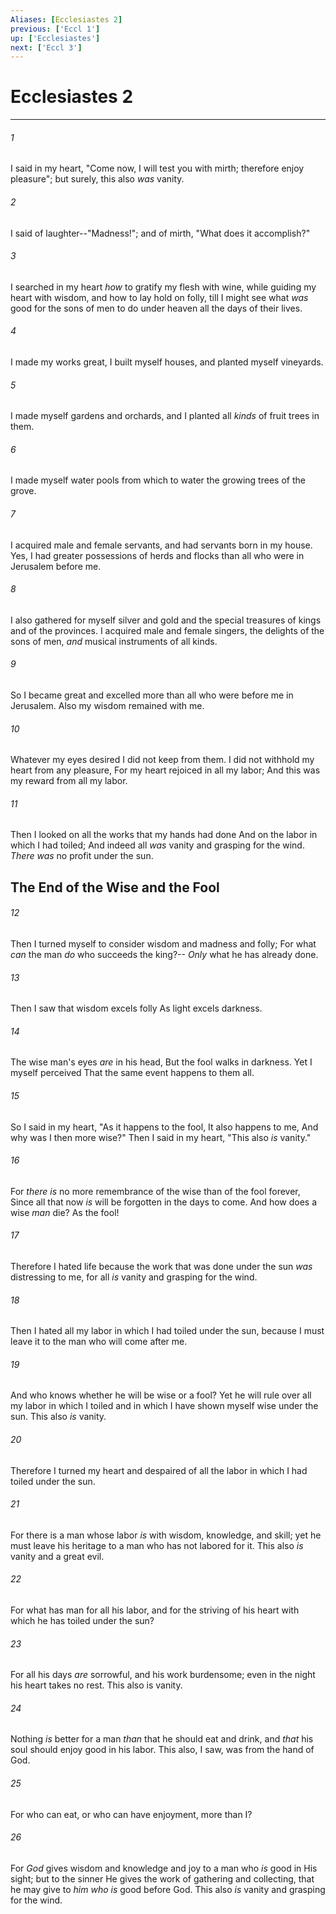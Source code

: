 ```yaml
---
Aliases: [Ecclesiastes 2]
previous: ['Eccl 1']
up: ['Ecclesiastes']
next: ['Eccl 3']
---
```

# Ecclesiastes 2

***


###### 1 
I said in my heart, "Come now, I will test you with mirth; therefore enjoy pleasure"; but surely, this also _was_ vanity. 

###### 2 
I said of laughter--"Madness!"; and of mirth, "What does it accomplish?" 

###### 3 
I searched in my heart _how_ to gratify my flesh with wine, while guiding my heart with wisdom, and how to lay hold on folly, till I might see what _was_ good for the sons of men to do under heaven all the days of their lives. 

###### 4 
I made my works great, I built myself houses, and planted myself vineyards. 

###### 5 
I made myself gardens and orchards, and I planted all _kinds_ of fruit trees in them. 

###### 6 
I made myself water pools from which to water the growing trees of the grove. 

###### 7 
I acquired male and female servants, and had servants born in my house. Yes, I had greater possessions of herds and flocks than all who were in Jerusalem before me. 

###### 8 
I also gathered for myself silver and gold and the special treasures of kings and of the provinces. I acquired male and female singers, the delights of the sons of men, _and_ musical instruments of all kinds. 

###### 9 
So I became great and excelled more than all who were before me in Jerusalem. Also my wisdom remained with me. 

###### 10 
Whatever my eyes desired I did not keep from them. I did not withhold my heart from any pleasure, For my heart rejoiced in all my labor; And this was my reward from all my labor. 

###### 11 
Then I looked on all the works that my hands had done And on the labor in which I had toiled; And indeed all _was_ vanity and grasping for the wind. _There was_ no profit under the sun.

## The End of the Wise and the Fool 

###### 12 
Then I turned myself to consider wisdom and madness and folly; For what _can_ the man _do_ who succeeds the king?-- _Only_ what he has already done. 

###### 13 
Then I saw that wisdom excels folly As light excels darkness. 

###### 14 
The wise man's eyes _are_ in his head, But the fool walks in darkness. Yet I myself perceived That the same event happens to them all. 

###### 15 
So I said in my heart, "As it happens to the fool, It also happens to me, And why was I then more wise?" Then I said in my heart, "This also _is_ vanity." 

###### 16 
For _there is_ no more remembrance of the wise than of the fool forever, Since all that now _is_ will be forgotten in the days to come. And how does a wise _man_ die? As the fool! 

###### 17 
Therefore I hated life because the work that was done under the sun _was_ distressing to me, for all _is_ vanity and grasping for the wind. 

###### 18 
Then I hated all my labor in which I had toiled under the sun, because I must leave it to the man who will come after me. 

###### 19 
And who knows whether he will be wise or a fool? Yet he will rule over all my labor in which I toiled and in which I have shown myself wise under the sun. This also _is_ vanity. 

###### 20 
Therefore I turned my heart and despaired of all the labor in which I had toiled under the sun. 

###### 21 
For there is a man whose labor _is_ with wisdom, knowledge, and skill; yet he must leave his heritage to a man who has not labored for it. This also _is_ vanity and a great evil. 

###### 22 
For what has man for all his labor, and for the striving of his heart with which he has toiled under the sun? 

###### 23 
For all his days _are_ sorrowful, and his work burdensome; even in the night his heart takes no rest. This also is vanity. 

###### 24 
Nothing _is_ better for a man _than_ that he should eat and drink, and _that_ his soul should enjoy good in his labor. This also, I saw, was from the hand of God. 

###### 25 
For who can eat, or who can have enjoyment, more than I? 

###### 26 
For _God_ gives wisdom and knowledge and joy to a man who _is_ good in His sight; but to the sinner He gives the work of gathering and collecting, that he may give to _him who is_ good before God. This also _is_ vanity and grasping for the wind.
